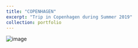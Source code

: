 ```yaml
---
title: "COPENHAGEN"
excerpt: "Trip in Copenhagen during Summer 2019"
collection: portfolio
---
```

![image](/blob/master/images/Copenhagen.png)
